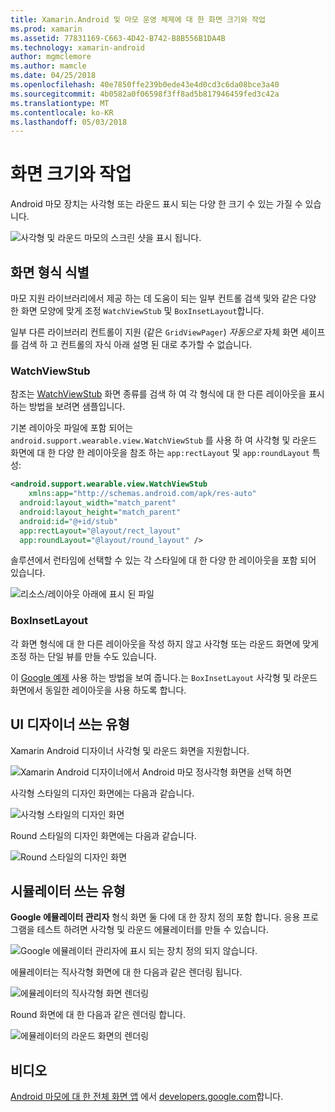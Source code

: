 ```yaml
---
title: Xamarin.Android 및 마모 운영 체제에 대 한 화면 크기와 작업
ms.prod: xamarin
ms.assetid: 77831169-C663-4D42-B742-B8B556B1DA4B
ms.technology: xamarin-android
author: mgmclemore
ms.author: mamcle
ms.date: 04/25/2018
ms.openlocfilehash: 40e7850ffe239b0ede43e4d0cd3c6da08bce3a40
ms.sourcegitcommit: 4b0582a0f06598f3ff8ad5b817946459fed3c42a
ms.translationtype: MT
ms.contentlocale: ko-KR
ms.lasthandoff: 05/03/2018
---
```

# <a name="working-with-screen-sizes"></a>화면 크기와 작업

Android 마모 장치는 사각형 또는 라운드 표시 되는 다양 한 크기 수 있는 가질 수 있습니다.

![사각형 및 라운드 마모의 스크린 샷을 표시 됩니다.](screen-sizes-images/moyeu-wear.png)

## <a name="identifying-screen-type"></a>화면 형식 식별

마모 지원 라이브러리에서 제공 하는 데 도움이 되는 일부 컨트롤 검색 및와 같은 다양 한 화면 모양에 맞게 조정 `WatchViewStub` 및 `BoxInsetLayout`합니다.

일부 다른 라이브러리 컨트롤이 지원 (같은 `GridViewPager`) *자동으로* 자체 화면 셰이프를 검색 하 고 컨트롤의 자식 아래 설명 된 대로 추가할 수 없습니다.

### <a name="watchviewstub"></a>WatchViewStub

참조는 [WatchViewStub](https://developer.xamarin.com/samples/WatchViewStub/) 화면 종류를 검색 하 여 각 형식에 대 한 다른 레이아웃을 표시 하는 방법을 보려면 샘플입니다.

기본 레이아웃 파일에 포함 되어는 `android.support.wearable.view.WatchViewStub` 를 사용 하 여 사각형 및 라운드 화면에 대 한 다양 한 레이아웃을 참조 하는 `app:rectLayout` 및 `app:roundLayout` 특성:

```xml
<android.support.wearable.view.WatchViewStub
    xmlns:app="http://schemas.android.com/apk/res-auto"
  android:layout_width="match_parent"
  android:layout_height="match_parent"
  android:id="@+id/stub"
  app:rectLayout="@layout/rect_layout"
  app:roundLayout="@layout/round_layout" />
```

솔루션에서 런타임에 선택할 수 있는 각 스타일에 대 한 다양 한 레이아웃을 포함 되어 있습니다.

![리소스/레이아웃 아래에 표시 된 파일](screen-sizes-images/solution.png)


### <a name="boxinsetlayout"></a>BoxInsetLayout

각 화면 형식에 대 한 다른 레이아웃을 작성 하지 않고 사각형 또는 라운드 화면에 맞게 조정 하는 단일 뷰를 만들 수도 있습니다.

이 [Google 예제](https://developer.android.com/training/wearables/ui/layouts.html#same-layout) 사용 하는 방법을 보여 줍니다.는 `BoxInsetLayout` 사각형 및 라운드 화면에서 동일한 레이아웃을 사용 하도록 합니다.


## <a name="wear-ui-designer"></a>UI 디자이너 쓰는 유형

Xamarin Android 디자이너 사각형 및 라운드 화면을 지원합니다.

![Xamarin Android 디자이너에서 Android 마모 정사각형 화면을 선택 하면](screen-sizes-images/design-screen-type.png)

사각형 스타일의 디자인 화면에는 다음과 같습니다.

![사각형 스타일의 디자인 화면](screen-sizes-images/design-rect.png) 

Round 스타일의 디자인 화면에는 다음과 같습니다.

![Round 스타일의 디자인 화면](screen-sizes-images/design-round.png)


## <a name="wear-simulator"></a>시뮬레이터 쓰는 유형

**Google 에뮬레이터 관리자** 형식 화면 둘 다에 대 한 장치 정의 포함 합니다. 응용 프로그램을 테스트 하려면 사각형 및 라운드 에뮬레이터를 만들 수 있습니다.

![Google 에뮬레이터 관리자에 표시 되는 장치 정의 되지 않습니다.](screen-sizes-images/emulator-devices.png)

에뮬레이터는 직사각형 화면에 대 한 다음과 같은 렌더링 됩니다.

![에뮬레이터의 직사각형 화면 렌더링](screen-sizes-images/recipe-2.png) 

Round 화면에 대 한 다음과 같은 렌더링 합니다.

![에뮬레이터의 라운드 화면의 렌더링](screen-sizes-images/recipe-2-round.png)

## <a name="video"></a>비디오

[Android 마모에 대 한 전체 화면 앱](https://www.youtube.com/watch?v=naf_WbtFAlY) 에서 [developers.google.com](https://www.youtube.com/channel/UC_x5XG1OV2P6uZZ5FSM9Ttw)합니다.

